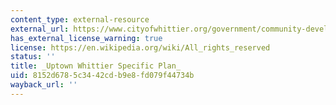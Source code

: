 ```yaml
---
content_type: external-resource
external_url: https://www.cityofwhittier.org/government/community-development/economic-development/planning-documents/uptown-specific-plan
has_external_license_warning: true
license: https://en.wikipedia.org/wiki/All_rights_reserved
status: ''
title: _Uptown Whittier Specific Plan_
uid: 8152d678-5c34-42cd-b9e8-fd079f44734b
wayback_url: ''
---
```

